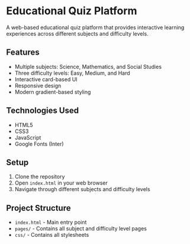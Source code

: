 # Educational Quiz Platform

A web-based educational quiz platform that provides interactive learning experiences across different subjects and difficulty levels.

## Features

- Multiple subjects: Science, Mathematics, and Social Studies
- Three difficulty levels: Easy, Medium, and Hard
- Interactive card-based UI
- Responsive design
- Modern gradient-based styling

## Technologies Used

- HTML5
- CSS3
- JavaScript
- Google Fonts (Inter)

## Setup

1. Clone the repository
2. Open `index.html` in your web browser
3. Navigate through different subjects and difficulty levels

## Project Structure

- `index.html` - Main entry point
- `pages/` - Contains all subject and difficulty level pages
- `css/` - Contains all stylesheets 